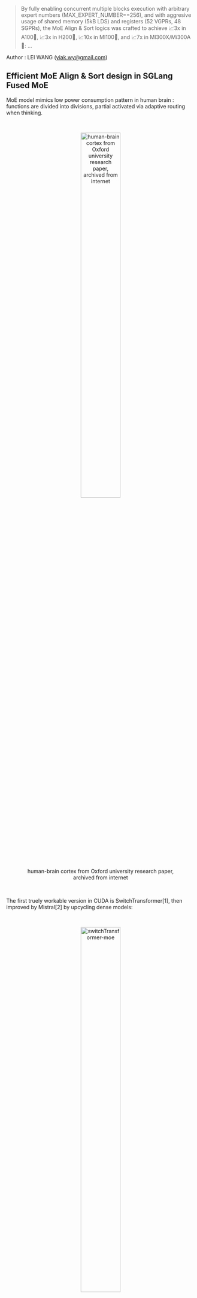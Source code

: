 > By fully enabling concurrent multiple blocks execution with arbitrary expert numbers (MAX_EXPERT_NUMBER==256), and with aggresive usage of shared memory (5kB LDS) and registers (52 VGPRs, 48 SGPRs), the MoE Align & Sort logics was crafted to achieve 📈3x in A100🎉, 📈3x in H200🎉, 📈10x in MI100🎉, and 📈7x in MI300X/Mi300A🎉: ...

Author : LEI WANG (yiak.wy@gmail.com)

## Efficient MoE Align & Sort design in SGLang Fused MoE

MoE model mimics low power consumption pattern in human brain : functions are divided into divisions, partial activated via adaptive routing when thinking. 

<br />

<figure>
<p align="center">
<img src="assets/img/brain.jpg" alt="human-brain cortex from Oxford university research paper, archived from internet" style="width:50%">
</p>
<figcaption style="text-align:center">human-brain cortex from Oxford university research paper, archived from internet</figcaption>
</figure>

<br />

The first truely workable version in CUDA is SwitchTransformer[1], then improved by Mistral[2] by upcycling dense models:

<br />

<figure>
<p align="center">
<img src="assets/img/switch-transformer-moe.png" alt="switchTransformer-moe" style="width:50%">
</p>
<figcaption style="text-align:center">switchTransformer-moe</figcaption>
</figure>

<br />

Later DeepSeek V2/V3/R1 [3][4][5] imroved MoE by introducing shared experts [3] and gating bias [4][5], which finally leads to auxiliar loss free MoE models [4][5]. This is essentially attributed to the fact that when shared experts (chosen as 1 by deepseek team) are used, imbalance of experts routing problem can be mitigated by forcing a punishment of a bias score over a large pool of experts (256)[11].

<br />

The MoE layer is implemented as multi experts FFN layers, which consists gating functions to route activations according to topk gating scores (with bias in DeepSeek V3/R1), and producing logits by Group GEMM upon selected FFN layers.

<br />

The function relies heavily on radix sorting logics underlying. With MoE Align & Sort, ML researchers and practitioners can sort tokens in the order of expert IDs. 

<br />

In some application, such as **TransformerEngine** [6][7], the operation was implemented by deprecated **cub::DeviceRadixSort**, and **permute** was implemented to record the **src(left)** to **dest(right)** mapping, the gradient of which is **unpermuate**.

<br />

<figure>
<p align="center">
<img src="assets/img/nv_moe_permute_op.png" alt="moe-permute-illustration" style="background-color:white;width:50%">
</p>
<figcaption style="text-align:center">moe-permute-illustration</figcaption>
</figure>

<br />


Despite the fact that **cub::DeviceRadixSort** uses intensively shared memory, which is slighly slower than the implementation based on **__shfl_xor_sync** where only thread local memory is used, it does not allow **alignment sorting**. 

<br />

Alignment sorting is important for Group Gemm efficiency where experts can process tokens in blocks.

<br />

The MoE Align & Sort algorithm in SGLang employed **alignment sorting**, yet was not efficient when serving large scale prefill operations for MoE models up to 256 experts. The issue was identified in the [issue#2732](https://github.com/sgl-project/sglang/issues/2732). The current implementation split MoE Align & Sort into two kernel launches : 

<br />

- alignment : to conduct traditional alignment based offsets computation for the radix sorting algorithm within **a single block**;

- placement : to place tokens according to the offsets computed in **multiple blocks**;

<br />

We propose and write AMD-friendly CUDA kernels using our proposed MoE Align & Sort algorithm. So profiling and analysis on AMD platform will be fully considered.

<br />

By using **RocProfiler-Compute** for different workloads, we can clearly see that the first kernel takes **33W** cycles and second kernel takes **8W** cycles even without counting multiple kernels launch overhead in a trace profile :

<br />

<figure>
<p align="center">
<img src="assets/img/moe_align_k1.png" alt="moe_align_k1" style="width:80%">
</p>
<figcaption style="text-align:center">the moe align kernel 1</figcaption>
<p align="center">
<img src="assets/img/moe_align_k2.png" alt="moe_align_k2" style="width:80%">
</p>
<figcaption style="text-align:center">the moe align kernel 2</figcaption>
</figure>

<br />

In ROCm SDK 6.3.0, omniperf has been rebranded as **rocprof-compute**. Dispite the active support of MI300X/MI300A, it is not by default shipped with ROCm SDK **6.3.0**. But setting up the ROCm compute profiler is nothing more than three simple steps as demonstrated in [Tools-dockerhub](https://github.com/yiakwy-xpu-ml-framework-team/Tools-dockerhub).

<br />

Now, on chip overhead will be immedately reduced to **20W** cycles from previous **41W** cycles after applying the [optimization we proposed](https://github.com/yiakwy-xpu-ml-framework-team/AMD-sglang-benchmark-fork/blob/790a832385a02d5f52ad627af333ca1c992e24de/sgl-kernel/src/sgl-kernel/csrc/moe_align_kernel.cu#L233) in [PR#3613](https://github.com/sgl-project/sglang/pull/3613):

<br />

<figure>
<p align="center">
<img src="assets/img/moe_align_after_opt.png" alt="optimize moe align kernel both in CUDA and ROCm platform" style="background-color:white;width:80%">
</p>
<figcaption style="text-align:center">enable efficient multi-blocks moe-align execution in SGLang</figcaption>
</figure>

<br />

By fully enabling concurrent multiple blocks execution with arbitrary expert numbers (MAX_EXPERT_NUMBER==256), and with aggresive usage of shared memory (5kB LDS) and registers (52 VGPRs, 48 SGPRs), the MoE Align & Sort logics was crafted to achieve [📈3x in A100🎉](#a100_bench), [📈3x in H200🎉](#h200_bench), [📈10x in MI100🎉](#mi100_bench), and [📈7x in MI300X/Mi300A🎉](#mi300_bench):

<br />

|    opt bench (all cases)    |  opt bench (snapshot) | GPU
:----------------------------:|:---------------------:|:-----:
![moe-align-block-size-performance](https://github.com/user-attachments/assets/53b177ba-88ef-4d5a-b833-e112160a2b15) | <img width="200" alt="A100-bench" src="https://github.com/user-attachments/assets/19d0daf3-f2b9-4acc-a2d8-c8be2a9c3049" /> | A100
![mi100-moe-align-block-size-performance](https://github.com/user-attachments/assets/addcdfa8-0fba-4fe4-b8ed-68711d3eebe4) | <img width="400" alt="MI00-bench" src="https://github.com/user-attachments/assets/0a474f35-305e-42c4-95a2-bf51f46cdbf9" /> | MI100 (gfx908)

<br />

With **Rocprof-Compute**, we can easily collect some key indictors for a captured kernel and visualize them in a remote GUI server:

<br />

<figure>
<p align="center">
<img src="assets/img/rocprof-compute.png" alt="start rocprof-compute in server side" style="background-color:white;width:80%">
</p>
<figcaption style="text-align:center">Start Rocprof-Compute in server side</figcaption>
</figure>

<br />

To summary, in AMD MI300X/MI300A, the proposed efficient multi-blocks MoE Align & Sort algorithm uses aggressively both vector regsiters (52) per wave with no registers spills (I adjust the initial threads block size to its best), and LDS (5kB) per CU with only 6.8% bank conflicts rates.

<br />

We also analyzed the roofline model of MoE Sort & Align. The roofline model shows the kernel performance drops in memory bound region. 

<br />

In section [AMD Compute Profile](#amd_compute_profile), we gives details of the profiling data and analysis of our algorithm design in ROCm platform. 

<br />

Essentially, MI300X/MI300A is the world's first high-performance AI accelerator architecture based on a multi-die design. As a result, finetuning of operations on this chip will be slightly different from those on NVIDIA's platform.

<br />

The fundamental rule is, that synchronization among XCDs (Accelerated Computing Dies) is costly, better to make full use of XCDs and L2 cache locality affinity to increase the performance. 


<br />

And we should avoid expensive synchronization by either using **the lowest speed computing die** (XCD7 for MI300X, XCD5 for MI300A) when grid size is smaller than the number of XCDs per chip (8 for MI300X, 6 for MI300A), or adapting grid size to a multiple of the number of XCDs per chip when it exceeds that threshold.

<br />

Launching cooperative kernels by **hipCooperativeLuanch** may increase L2 cache pressure (relate to texture addresser stall rate and busy rate) when data exchange (espeically Die-Die Exchange) increases among blocks.

<br />

In this example, the implementation from previous **main** branch uses **39** active CUs which is **almost good** since essentially two dies were used.

<br />

Our implementation uses 66 active CUs in multi-blocks excution that acrossing two dies and Die-Die exchange is inevitable in block-wise reduction. We will submit further V4 optimization to SGLang later in this quarter.

<br />

Details will be further discussed in profiling section.

## Review of Fused MoE in SGLang

SGLang team used triton first approach to implement the logics and gained great successes in day 0 support of DeepSeek V3 in Dec 2024.

<br />

The SGLang [MoE](https://github.com/sgl-project/sglang/blob/8baf9a0c18c6bc700e89ad6deb200739a8242e09/python/sglang/srt/layers/moe/fused_moe_triton/fused_moe.py#L952) launches [fused MoE kernel](https://github.com/sgl-project/sglang/blob/8baf9a0c18c6bc700e89ad6deb200739a8242e09/python/sglang/srt/layers/moe/fused_moe_triton/fused_moe.py#L56) implemented in triton.

<br />

Before the kernel launch, the MoE Align & Sort algorithm is applied. the MoE Align & Sort triton kernel is splitted into 4 phases where direct accesses to DRAM without shared memory are employed contrast to the [vectorize triton version](https://github.com/sgl-project/sglang/pull/2913).

<br />

Multiple launches and inefficient use of LDS, local caches, and registers (VGPR for example) contributed to inefficient single test execution for small workloads, compared to single block wise CUDA implementation counterpart.

<br />

Then CUDA implementation is finally splitted into two phases and only the second phase execution is accelerated in multiple blocks.

## MoE Align & Sort CUDA Algorithm in other Open Source Platform

#### FasterTransfomer

Before Mistral[2] and DeepSeek V2[3], open dense models are more popular in inference scenarios. This was when **FasterTransfomer**[8] was born.

<br />

In **FasterTransformer**[8] project, initiated by NVIDIA, MoE models are supported essentailly via **cub::DeviceRadixSort** and kernels like **moe_softmax** (which is essentially softmax in **cub::BlockReduce**), **moe_top_k** and its fused version **topk_gating_softmax**, **permute** to order latent vector logits, and finally [group gemm](https://github.com/NVIDIA/FasterTransformer/blob/df4a7534860137e060e18d2ebf019906120ea204/src/fastertransformer/kernels/moe_kernels.cu#L622). 

<br />

Hence fusion is largely (by cost) limited to topk gating softmax, biased topk gating softmax, which are later incoroperated in SGLang.

#### Megatron

Megatron, before the publication of this article, for FP16/BF16, largely uses **FasterTransformer** approach but added gradient operation of **permute** : **unpermute**, to facilitate [training workload](https://github.com/fanshiqing/grouped_gemm).

<br />

That means MoE is also not efficiently fused.

#### vLLM

SGLang uses many vLLM kernels, but vLLM 's Fused Moe was initially contributed by SGLang team. Hencey they deploy the same approach.

#### CK

The first version of AMD friendly fused MoE was proposed in [CK#1634](https://github.com/ROCm/composable_kernel/pull/1634) in NOV 26, 2024. Later, MoE Align & Sort was added in [CK#1771](https://github.com/ROCm/composable_kernel/pull/1771) and [CK#1840](https://github.com/ROCm/composable_kernel/pull/1840).

<br />

The high level idea is to fuse MoE sorting with Group GEMM. And MoE & Sorting in CK largely employes SGLang's team approach execept for CK pipliner and partitioner.

<br />

<figure>
<p align="center">
<img src="assets/img/ck-fused-moe-v1.png" alt="Fused MoE V1, NOV 26, 2024" style="background-color:white;width:50%">
</p>
<figcaption style="text-align:center">CK fused MoE High Level Idea[9]</figcaption>
</figure>

<br />

Fusion of **per_group_token_quant** (for online fp8 quantization), **MoE sorting** and **Group GEMM** can be immediately resolved by incorporating Radix Sort computing logics into Group GEMM pipeliner: count occurencies to compute offsets followed by parallel placement.

<br />

One of the most critical problems is that how the two kinds of workloads (Radix Sorting & Group GEMM) is balanced. 

<br />

In AMD data center chips, Group GEMM fragment is more likely to be evenly distributed to all the available blocks in an XCD. While, the data exchange among blocks in different CUs are through low speed of L2 Cache and L2 Cache fabric if multiple XCDs involved. 

<br />

Writing CK kernels requires writing host side CK solution launcher:

```
    // Here is the entry of fused MoE : 
    //   https://github.com/ROCm/composable_kernel/blob/1342ecf7fbf64f43d8621cf6665c583fdc49b2c6/example/ck_tile/15_fused_moe/instances/fused_moegemm_api_internal.hpp
    using f_pipeline    = ck_tile::FusedMoeGemmPipeline_FlatmmUk<f_problem>;
    using f_partitioner = ck_tile::FusedMoeGemmTilePartitioner_Linear<f_shape>;
    using f_kernel      = ck_tile::FusedMoeGemmKernel<f_partitioner, f_pipeline, void>;

    const dim3 grids                       = f_kernel::GridSize(a);
    constexpr dim3 blocks                  = f_kernel::BlockSize();
    constexpr ck_tile::index_t kBlockPerCu = 1;

    static int printed = 0;

    auto kargs = f_kernel::MakeKargs(a);
    if(s.log_level_ > 0 && printed == 0)
    {
        std::cout << ", " << f_kernel::GetName() << std::flush;
        printed = 1;
    }

    return ck_tile::launch_kernel(
        s, ck_tile::make_kernel<blocks.x, kBlockPerCu>(f_kernel{}, grids, blocks, 0, kargs));
```

, [device entry of the kernel](https://github.com/ROCm/composable_kernel/blob/1342ecf7fbf64f43d8621cf6665c583fdc49b2c6/include/ck_tile/ops/fused_moe/kernel/fused_moegemm_kernel.hpp#L238), tile partitioner, and stages pipliner.

<br />

The AMD CK partitioner and stages pipliner for fused moe is also very interesting to be attributed to the final assembly, yet out of scope of this article.

<br />

But just remember its MoE Align & Sort is part of producer codes :

```
// https://github.com/ROCm/composable_kernel/blame/fdaff5603ebae7f8eddd070fcc02941d84f20538/include/ck_tile/ops/fused_moe/kernel/moe_sorting_kernel.hpp#L438
CK_TILE_DEVICE void moe_align_block_size_kernel(...) 
{
        const index_t tid       = static_cast<index_t>(threadIdx.x);
        const index_t start_idx = tid * tokens_per_thread;
...
#if 1
        if(tid < num_experts){ // each thread reduce a column segment of tokens_cnts with # blockDim.x elements
          ...
        }
#else
...
#endif
        __syncthreads();

        // do cumsum to compute offsets based on condition

        // do parallel placement based on the offsets computed

}
```

<br />

So MoE Align & Sort in the AMD CK solution alomost aligns with SGLang main implementation execept for partitioner and pipliner. 

<br />

Note the implementation does not always promises the best performance in AMD platform (see asm MoE in AITER).

<br />

Since AMD CDNA3 arch does not support **Graphcore** alike on-chip shuffling (we abstracted and generalized on-chip shuffling as **Remapping** Op of PopART[12] & PopRT in 2023) magics, -- which was now supported in NVIDIA H100/H200/B200 throughout high efficient on chip **SM<->SM** communication.

<br />

As a result, adapting the data layout cheaply among blocks to its best will be a very intersting section in AMD's open source solution.

<br />

Hence, in philosophy, tiling based fusion code of these two different workloads may not always exceed the non-fused version. Details of the research will be conducted in our V4 release.

<br />

#### AITER

<br />

<figure>
<p align="center">
<img src="assets/img/aiter.png" alt="Fused MoE in AI Tensor Engine for ROCm" style="background-color:white;width:50%">
</p>
<figcaption style="text-align:center">AI Tensor Engine For ROCm[10]</figcaption>
</figure>

<br />

AITER was introduced at an early time of this year to incorporate LLM kernels used in different projects. It supports Fused MoE via [ck moe](https://github.com/ROCm/aiter/pull/95), [asm version of MoE via hipModule](https://github.com/ROCm/aiter/blob/52085276ad4710e1a0c9ce2f62ca177a2af35ffa/csrc/py_itfs_cu/asm_fmoe.cpp#L69) and triton fused moe. 

<br />

Hence it is partially open source, since the opaque assembly and development schedule to MI300X developers. 

<br />

The aleged 3x acceleration [10] of fused MoE in AITER is veried by Bruce Xu [13] and is essentail from the acceleration observed in a group GEMM with different shapes : a gemm where each expert's FFN weights mutliply a block of hidden states of tokens.

The proof is that asm gemm generates almost 3x improvements in [PR#199](https://github.com/ROCm/aiter/pull/199):

<br />

<figure>
<p align="center">
<img src="assets/img/asm_flatmm_kernel.png" alt="asm flat matrix multiply" style="background-color:white;width:50%">
</p>
<figcaption style="text-align:center">CK fused MoE High Level Idea[9]</figcaption>
</figure>

<br />

Notablly, there are still cases where triton kernels adapted from SGLang community are selected. To run triton kernel efficiently on MI300X/MI300A, they map thread blocks onto dies using multi-die architecture specific logics :

```
    # https://github.com/ROCm/triton/blob/f669d3038f4c03ee7a60835e875937c65b5cec35/python/perf-kernels/gemm.py#L115
    ...
    ## pid remapping on xcds
    # Number of pids per XCD in the new arrangement
    pids_per_xcd = (GRID_MN + NUM_XCDS - 1) // NUM_XCDS
    # When GRID_MN cannot divide NUM_XCDS, some xcds will have
    # pids_per_xcd pids, the other will have pids_per_xcd - 1 pids.
    # We calculate the number of xcds that have pids_per_xcd pids as
    # tall_xcds
    tall_xcds = GRID_MN % NUM_XCDS
    tall_xcds = NUM_XCDS if tall_xcds == 0 else tall_xcds
    # Compute current XCD and local pid within the XCD
    xcd = pid % NUM_XCDS
    local_pid = pid // NUM_XCDS
    # Calculate new pid based on the new grouping
    # Note that we need to consider the following two cases:
    # 1. the current pid is on a tall xcd
    # 2. the current pid is on a short xcd
    if xcd < tall_xcds:
        pid = xcd * pids_per_xcd + local_pid
    else:
        pid = tall_xcds * pids_per_xcd + (xcd - tall_xcds) * (pids_per_xcd - 1) + local_pid

    if GROUP_SIZE_M == 1:
        pid_m = pid // num_pid_n
        pid_n = pid % num_pid_n
    else:
        num_pid_in_group = GROUP_SIZE_M * num_pid_n
        group_id = pid // num_pid_in_group
        first_pid_m = group_id * GROUP_SIZE_M
        group_size_m = min(num_pid_m - first_pid_m, GROUP_SIZE_M)
        pid_m = first_pid_m + (pid % group_size_m)
        pid_n = (pid % num_pid_in_group) // group_size_m
    
    ...
```

Besides, various of AMD chip intrinsics have been used in CK fused MoE, such as 

- **__builtin_nontemporal_load**, 

- **__builtin_amdgcn_ds_swizzle**, 

- **__builtin_amdgcn_ds_permute**/**__builtin_amdgcn_ds_bpermute**, 

- **_builtin_amdgcn_mov_dpp** 

and so on so forth. These are suspected to be attributed to the final assembly version of fused MoE. 

For example, with usage of **__builtin_nontemporal_load**, we can skip L2 cache and leave more spaces in L2 cacheline for the data predicted to be resued.

#### Cutlass v3.8

Fused MoE is not currently publicly supported in NVIDIA Cutlass 3.8.0 at the time I am writing this article. Hence no MoE Align & Sort available this repo.

#### TRT-LLM

Before v0.16.0, the TRT-LLM basic follows **FasterTransformer** approach. After v0.17.0, the MoE part is disclosed.

## Make AMD Friendly CUDA Implementation wtih more than 3x ~ 7x acceleration

The algorithm employes multiple blocks execution schemes and consists of 3 different sections (D-C-P) : 

- Distributed concurrencies counting
- Computing cumsum
  - parallel unaligned local cumsum
  - reduce unaligned cumsum
  - align global cumsum
  - store global cumsum
- Parallel placement

<br />

<figure>
<p align="center">
<img src="assets/img/our_moe_align_sort.drawio.png" alt="Fused MoE V1, NOV 26, 2024" style="background-color:white;width:50%">
</p>
<figcaption style="text-align:center">Our proposed efficent multi-blocks MoE Align & Sort algorithm</figcaption>
</figure>

<br />

#### Parallel unaligned local cumsum

<br />

<figure>
<p align="center">
<img src="assets/img/parallel_local_unaligned_cumsum.png" alt="Fused MoE V1, NOV 26, 2024" style="background-color:white;width:50%">
</p>
<figcaption style="text-align:center">Our proposed parallel local unaligned cumsum</figcaption>
</figure>

<br />

The algorithm was first proposed and implemented by us in [PR#2970](https://github.com/sgl-project/sglang/pull/2970).

<br />

We load balanced the cumsum execution in each block to **kElementsPerThr(16)** threads, where each thread , where **kElementsPerThr + kElementsPerThr + threadIdx.x** Add Operations needed to be processed. 

<br />

Hence wavefront is faster to reach compared to the single thread version in curren repo and we hereby observed **30%** improvement in this version of implementation.

#### Reduce unaligned cumsum

Once we get local unligned cumsum in each block, we proceed to block-wise reduction among the cumsum stored in the pre-allocated HBM buffer. 

<br />

We choosed **FRAG_SIZE_M(16) x FRAG_SIZE_N(16) x FRAGS_PER_BLOCK(4)** SRAM fragments for block-wise reduction, and **FRAGS_PER_BLOCK** is tunable :

<br />

<figure>
<p align="center">
<img src="assets/img/block-wise-reduction.drawio.png" alt="Fused MoE V1, NOV 26, 2024" style="background-color:white;width:50%">
</p>
<figcaption style="text-align:center">Our proposed parallel local unaligned cumsum</figcaption>
</figure>

<br />

In AMD platform, calculation is performend on a 1 warp to load / 1 warp to compute basis, while 2 warps to load and 1 warp to compute in NVIDIA platform. 

<br />

The design makes use of full advantages of AMD 64 SIMD lanes in CDNA3 architecture. And the number blocks is always multiple of the number of XCDs in this multi-die arch chip.

<br />

FRAGS_PER_BLOCK was set to 4 to facilitate re-use of SMEM in multiple rounds.

<br />

#### Align global cumsum & store global cumsum

We improved the vectorization codes and take care of loop tails if input data size is not aligned with **kElementsPerAccess** constant.

The benchmarks show coalescing rate is improvmed but still limited to **30%**. We will work on it in V4 release. 

#### Writing AMD friendly CUDA

Writing a pytorch extension enables automatic tranlating CUDA kernel to HIP kernel with ROCm SDK. 

However there are cases where the HIP kernel works differently from CUDA kernel :

- Warp size is a architecture dependent global variable and defined in ROCm SDK as **warpSize**; in CDNA3 arch, **warpSize** is defined **64**

- The device function signature may not perfectly aligned with CUDA, and needs conditional compiling to support these symbols

- Being aware of L2 cache optimization in multi-die chips arch

## Benchmarks

We conducted extensive tests without under CUDA graph capture for large workloads of deepseek v3 models. Hence the number of experts was set to 256. The algorithm currently does not support to be under cuda graph capture and we will resolve this issue later in V4 release.

<br />

Due to the virtualizaton of GPU machines and the number of CPU allocated for the test node, the performance may vary from time to time compared to bare metal tests. 

<br />

Hence we use triton implementation as baseline to demonstrate the acceleration multiple and efficiency of our proposed algorithm for MoE Align & Sort.

<br />

Each test was verifed first before benchmark. During the benchmark, we observed that triton in AMD platform runs signifcantly longer than that in NV at the time we tested. We hence recommend further optimization of triton MLIR for more efficient lowering process compared to NVDIA triton.

<br />

For AMD triton, we observed MI300X is 1.5x more faster, hence improvement multiple in MI300X is not significant as MI100. And morover, even MI300X is generally believe more faster than MI100, but in our test, the algorithm in MI100 performs better than in MI300X.

It is partially attributed to the fact that for a memory bounded op, the communication among multiple dies chip lowering the speed of execution.

<br />

In the both platforms we observed significant improvements after applying our proposed algoirthm, where the exsting cuda implementaion almost costed the same time as Triton.

#### AMD system preparation

In order to make best usage of AMD heteogenous system, it is recmmend to do some checking. 

- Both NVIDIA Grace CPU and AMD EPYC 9004 system are generally recommended disable NUMA auto balancing to work with GPU; hower there are cases where it is [not](https://rocm.docs.amd.com/en/latest/how-to/system-optimization/mi300x.html#)

- When virtualizaton enabled, IOMMU pass-through mode is recommended to elimnitate DMA translation, hence to bring performance improvements

<div id="mi100_bench"></div>

#### Benchmark on MI100

> git clone https://github.com/yiakwy-xpu-ml-framework-team/AMD-sglang-benchmark-fork.git -b optimize_moe_align_v3 && cd sgl-kernel && python setup_rocm.py install

Feasibility across different combination of numbers input token and experts can be verified:

> cd ../benchmark/kernels/fused_moe_trition && python benchmark_deepseekv3_moe_align_blocks.py --verify


| num_tokens  | experts | SGLang    | Triton (AMD) | GPU  
:------------:|:-------:|:---------:|:------------:|------
8192          | 256     |   79.36   | 426.71       | MI100
16384         | 256     |   86.4    | 681.12       | MI100
16384 x 128   | 256     |   3047.68 | 62442.85     | MI100
32768 x 128   | 256     |   7211.37 | 129388.43    | MI100


<div id="a100_bench"></div>

#### Benchmark on A100


| num_tokens  | experts | SGLang     | Triton (NV) | GPU  
:------------:|:-------:|:---------:|:------------:|------
8192          | 256     |   77.44    | 124.92      | A100
16384         | 256     |   \        | \           | A100
16384 x 128   | 256     |   5966.81  | 17396.51    | A100
32768 x 128   | 256     |   12450.05 | 34711.14    | A100


<div id="h200_bench"></div>

#### Benchmark on H200

| num_tokens  | experts | SGLang     | Triton (NV) | GPU  
:------------:|:-------:|:---------:|:------------:|------
8192          | 256     |   \        | \           | H200
16384         | 256     |   \        | \           | H200
16384 x 128   | 256     |   4508.42  | 12361.15    | H200
32768 x 128   | 256     |   9023.48  | 24683.70    | H200


<div id="mi300_bench"></div>

#### Benchmark on MI300X

| num_tokens  | experts | SGLang     | Triton (NV) | GPU  
:------------:|:-------:|:----------:|:-----------:|------
8192          | 256     |   88.16    | 281.64      | MI300X
16384         | 256     |   134.02   | 448.88      | MI300X
16384 x 128   | 256     |   6865.64  | 43266.09    | MI300X
32768 x 128   | 256     |   13431.80 | 89788.58    | MI300X

<div id="amd-compute-profile"></div>

## AMD Compute Profile

#### Setup

In ROCm 6.3.3, setup a **rocprof-compute** can be easily as three steps setup, details can be found here : https://github.com/yiakwy-xpu-ml-framework-team/Tools-dockerhub/tree/main


#### Profiling Results of Vector L1 Cache

The workload **16384** tokens x (top **8** out of **256** experts) unless otherwise specified.

| kernel                                              | VGPRs | SGPRs| active CUs | Vector L1 cache hit rate | coalescing rate / utils
:----------------------------------------------------:|:-----:|:----:|:----------:|:------------------------:|-----
[old main](https://github.com/sgl-project/sglang/blob/fb8886037c32138e418cfc333baaef43b1e1f68b/sgl-kernel/csrc/moe/moe_align_kernel.cu#L44) moe_align_block_size_kernel (k1)        | 20    | 48   | 3          | 0%                       | 25% / 7%
[old main](https://github.com/sgl-project/sglang/blob/fb8886037c32138e418cfc333baaef43b1e1f68b/sgl-kernel/csrc/moe/moe_align_kernel.cu#L28) count_and_sort_expert_tokens_kernel (k2)| 8     | 32   | 39         | 27%                      | NaN
[our](https://github.com/yiakwy-xpu-ml-framework-team/AMD-sglang-benchmark-fork/blob/790a832385a02d5f52ad627af333ca1c992e24de/sgl-kernel/src/sgl-kernel/csrc/moe_align_kernel.cu#L233) moe_align_block_size_kernel                  | 52    | 48   | 66         | 61%                      | 36% / 18%

We maximize the usage of VGPRs but reduce total usage of SGPRs in our algorithm. The data also indicates Zero VGPRs/SGPRs spills usage that healthy usage of registers and no performance panelty for this kernel. 

<br />

Vector L1 cache (vL1D) is unit local to each CU, the hit rate records cache line hit rates when data requestd from L2 Cache to CU. **30%** L2 cache requests was coalesced by vL1D's texture addresser and **61%** hit rates achieved, which can also be improved later if necessary.

<br />

At the time data requested from CU to vL1D's addressing processing unit (texture addresser), there are four states for the complex to decide whether to accept or roll back the data request to CU via the data processor unit in vL1D.

<br />

- Busy : the texture addresser is processing address

- Address Stall : the texture addresser is stalled from sending address to vL1D

- Data Sending Stall : the texture addresser is stalled from sending data to vL1D

- Data Waiting Stall : the texture addresser is stalled waiting to send data to data processor unit in vL1D

<br />

Detials of this micro arch behavior can be found in AMD CDNA3 ISA and [rocProfiler-compute docs](https://rocm.docs.amd.com/projects/rocprofiler-compute/en/latest/conceptual/vector-l1-cache.html#desc-td). 

<br />

<figure>
<p align="center">
<img src="assets/img/vL1D-addresser-stall.png" alt="optimize moe align kernel both in CUDA and ROCm platform" style="background-color:white;width:80%">
</p>
<figcaption style="text-align:center">ours vL1D addresser stall</figcaption>
</figure>

<br />

We witnessed 18.61% Data Waiting Stall rate from vector L1 cache in this aglorithm design.

<br />

The load balance of data R/W is greatly reduced from **8 kB** Reading Op, **27 B** Writing Op to combination of **109 B** Reading Op, **468 B** Writing Op and **202 B** Atomic Op.

##### Profiling Results of L2 Cache

In CDNA3 architecture, L2 Cache is shared by all CUs and is the main entry to share data among thread blocks distruted to different CUs. 

<br />

With multiple channels and addresses interleaving design, requests to L2 cache can be largely handled concurrently.

<br />

Morover with AMD specific intrincs such as **__builtin_nontemporal_load**, we can pass through L2 cache for data we don't need to visit again. Details will be revealed in V4 release.

<br />

The details of L2 cache study will be revealed in V4 release.

## Conclusion

The new algorithm accelerates MoE Align & Sort in both CUDA and ROCm platform significantly up to 3x ~ 7x by maximizing the usage of LDS and vector registers. 

<br />

We also observed memory bounded op may perform worse in a multiple die chip compared to a single die chip, this indicates a new finetuning direction when programming device codes in a multiple-die chip such as MI300X/MI300A and B200/B300.

<br />

However, details of the algorithm can be still polished to improve cache hit rate and main memory coalecsing rate. 

## Acknowledgement

Special thanks to Prof Zhang Han (hanzhangqin8@gmail.com), Doctor Wang YunHong (yunhongwang2000@gmail.com) from NUS team for the collabration in MI100/MI250 performance verification, Zev Rekhter (Connect@reishi.ai) for the collabration in MI300X performance verification, [Shuyi Fan](fsygd1996@163.com) for the collabration in H200 verification and [BBuf](1182563586@qq.com) for discussion and review of the solution in the SGLang.

Note this is an indepent work from SGLang community. 

I Also express my deep thanks to Bingqing, Peng Sun and ShawHai who spare time individually in reviewing the article and giving suggestions in revision. 

## Reference

1. W. Fedus, B. Zoph, and N. Shazeer. Switch transformers: Scaling to trillion parameter models
with simple and efficient sparsity. CoRR, abs/2101.03961, 2021. URL https://arxiv.org/
abs/2101.03961.
2. A. Q. Jiang, A. Sablayrolles, A. Mensch, C. Bamford, D. S. Chaplot, D. d. l. Casas, F. Bressand,
G. Lengyel, G. Lample, L. Saulnier, et al. Mistral 7b. arXiv preprint arXiv:2310.06825, 2023.
3. DeepSeek-AI. Deepseek-v2: A strong, economical, and efficient mixture-of-experts language
model. CoRR, abs/2405.04434, 2024c. URL https://doi.org/10.48550/arXiv.2405.04434.
4. DeepSeek V3 : https://arxiv.org/abs/2412.19437; Retrieved on 2025-03-18
5. DeepSeek R1 : https://arxiv.org/pdf/2501.12948; Retrieved on 2025-03-18
6. TransformerEngine : https://github.com/NVIDIA/TransformerEngine; Retrieved on 2025-03-18
7. NV Group GEMM : https://github.com/yiakwy-xpu-ml-framework-team/NV_grouped_gemm; Retrieved on 2025-03-18
8. FasterTransformer : https://github.com/NVIDIA/FasterTransformer; Retrieved on 2025-03-18
9. CK Fused MoE V1 : https://github.com/ROCm/composable_kernel/pull/1634
10. AMD 3X MOE : https://rocm.blogs.amd.com/artificial-intelligence/DeepSeekR1-Part2/README.html
11. Lean Wang and Huazuo Gao and Chenggang Zhao and Xu Sun and Damai Dai Auxiliary-Loss-Free Load Balancing Strategy for Mixture-of-Experts, 2024. URL https://arxiv.org/abs/2408.15664.
12. PopART on chip TensorRemap : https://github.com/graphcore/popart/tree/sdk-release-3.4
13. DeepSeek V3 Optimizatoin based on AITER backend : https://github.com/sgl-project/sglang/pull/4344
